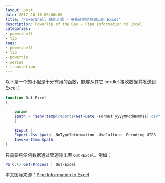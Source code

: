 ```yaml
---
layout: post
date: 2017-10-16 00:00:00
title: "PowerShell 技能连载 - 用管道将信息输出到 Excel"
description: PowerTip of the Day - Pipe Information to Excel
categories:
- powershell
- tip
tags:
- powershell
- tip
- powertip
- series
- translation
---
```

以下是一个短小但是十分有用的函数，能够从其它 cmdlet 接收数据并发送到 Excel：

```powershell
function Out-Excel
{

    param(
    $path = "$env:temp\report$(Get-Date -Format yyyyMMddHHmmss).csv"
    )

    $Input |
    Export-Csv $path -NoTypeInformation -UseCulture -Encoding UTF8
    Invoke-Item $path
}
```

只需要将任何数据通过管道输出至 `Out-Excel`。例如：

```powershell
PS C:\> Get-Process | Out-Excel
```

<!--more-->
本文国际来源：[Pipe Information to Excel](http://community.idera.com/powershell/powertips/b/tips/posts/pipe-information-to-excel)
